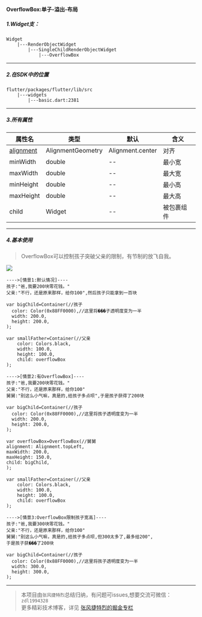 #### OverflowBox:单子-溢出-布局

##### 1.Widget支：

```
Widget 
    |---RenderObjectWidget
        |---SingleChildRenderObjectWidget
            |---OverflowBox
```

---

##### 2.在SDK中的位置

```
flutter/packages/flutter/lib/src
    |---widgets
        |---basic.dart:2381
```


---


##### 3.所有属性

属性名 | 类型 | 默认|含义
---|---|---|---
[alignment](https://github.com/FlutterJourney/flutter_widget_unit/blob/master/Flutter属性集/alignment:AlignmentGeometry.md)| AlignmentGeometry|Alignment.center|对齐
minWidth | double|--|最小宽
maxWidth | double|--|最大宽
minHeight | double|--|最小高
maxHeight | double|--|最大高
child | Widget|--|被包裹组件

---

##### 4.基本使用

> OverflowBox可以控制孩子突破父亲的限制，有节制的放飞自我。

![](https://user-gold-cdn.xitu.io/2019/7/10/16bd968e6c1057cc?w=1398&h=447&f=png&s=40312)

```
---->[情景1:默认情况]----
孩子:"爸,我要200块零花钱。"  
父亲:"不行，还是原来那样，给你100",然后孩子只能拿到一百块 

var bigChild=Container(//孩子
  color: Color(0x88FF0000),//这里将���子透明度变为一半
  width: 200.0,
  height: 200.0,
);

var smallFather=Container(//父亲
    color: Colors.black,
    width: 100.0,
    height: 100.0,
    child: overflowBox
);

---->[情景2:有OverflowBox]----
孩子:"爸,我要200块零花钱。"  
父亲:"不行，还是原来那样，给你100"
舅舅:"别这么小气嘛，真是的,给孩子多点呗",于是孩子获得了200块

var bigChild=Container(//孩子
  color: Color(0x88FF0000),//这里将孩子透明度变为一半
  width: 200.0,
  height: 200.0,
);

var overflowBox=OverflowBox(//舅舅
alignment: Alignment.topLeft,
maxWidth: 200.0,
maxHeight: 150.0,
child: bigChild,
);

var smallFather=Container(//父亲
    color: Colors.black,
    width: 100.0,
    height: 100.0,
    child: overflowBox
);

---->[情景3:OverflowBox限制孩子宽高]----
孩子:"爸,我要300块零花钱。"  
父亲:"不行，还是原来那样，给你100"
舅舅:"别这么小气嘛，真是的,给孩子多点呗,但300太多了,最多给200",
于是孩子获���了200块

var bigChild=Container(//孩子
  color: Color(0x88FF0000),//这里将孩子透明度变为一半
  width: 300.0,
  height: 300.0,
);
```

---

>本项目由`张风捷特烈`总结归纳，有问题可issues,想要交流可微信：`zdl1994328`  
更多精彩技术博客，详见 [张风捷特烈的掘金专栏](https://juejin.im/user/5b42c0656fb9a04fe727eb37)
